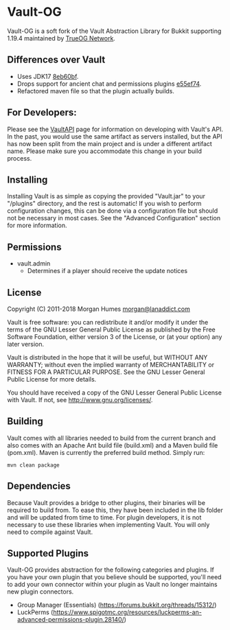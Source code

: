 # Vault-OG

Vault-OG is a soft fork of the Vault Abstraction Library for Bukkit supporting 1.19.4 maintained by [TrueOG Network](https://trueog.net/).

## Differences over Vault
- Uses JDK17 [8eb60bf](https://github.com/MilkBowl/Vault/commit/8eb60bf578f76f3cf7f8593556b12a5486543c3b).
- Drops support for ancient chat and permissions plugins [e55ef74](https://github.com/graycat27/Vault/commit/e55ef74e16ca98581ad25c4664457e0bfbaf82d9).
- Refactored maven file so that the plugin actually builds.

## For Developers:
Please see the [VaultAPI](https://www.github.com/MilkBowl/VaultAPI) page for
information on developing with Vault's API. In the past, you would use the same
artifact as servers installed, but the API has now been split from the main
project and is under a different artifact name. Please make sure you accommodate
this change in your build process.

## Installing
Installing Vault is as simple as copying the provided "Vault.jar" to your
"<bukkit-install-dir>/plugins" directory, and the rest is automatic! If you
wish to perform configuration changes, this can be done via a configuration
file but should not be necessary in most cases. See the "Advanced
Configuration" section for more information.

## Permissions
* vault.admin
  - Determines if a player should receive the update notices

## License
Copyright (C) 2011-2018 Morgan Humes <morgan@lanaddict.com>

Vault is free software: you can redistribute it and/or modify
it under the terms of the GNU Lesser General Public License as published by
the Free Software Foundation, either version 3 of the License, or
(at your option) any later version.

Vault is distributed in the hope that it will be useful,
but WITHOUT ANY WARRANTY; without even the implied warranty of
MERCHANTABILITY or FITNESS FOR A PARTICULAR PURPOSE. See the
GNU Lesser General Public License for more details.

You should have received a copy of the GNU Lesser General Public License
with Vault. If not, see <http://www.gnu.org/licenses/>.

## Building
Vault comes with all libraries needed to build from the current branch and
also comes with an Apache Ant build file (build.xml) and a Maven build file
(pom.xml). Maven is currently the preferred build method. Simply run:

```mvn clean package```

## Dependencies
Because Vault provides a bridge to other plugins, their binaries will be
required to build from. To ease this, they have been included in the lib
folder and will be updated from time to time. For plugin developers, it
is not necessary to use these libraries when implementing Vault. You will
only need to compile against Vault.

## Supported Plugins
Vault-OG provides abstraction for the following categories and plugins. If
you have your own plugin that you believe should be supported, you'll need
to add your own connector within your plugin as Vault no longer maintains
new plugin connectors.

  - Group Manager (Essentials) (https://forums.bukkit.org/threads/15312/)
  - LuckPerms (https://www.spigotmc.org/resources/luckperms-an-advanced-permissions-plugin.28140/)
